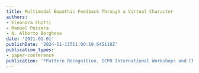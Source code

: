 ```yaml
---
title: Multimodal Empathic Feedback Through a Virtual Character
authors:
- Eleonora Chitti
- Manuel Pezzera
- N. Alberto Borghese
date: '2021-01-01'
publishDate: '2024-11-11T11:00:19.645118Z'
publication_types:
- paper-conference
publication: '*Pattern Recognition. ICPR International Workshops and Challenges*'
---
```

